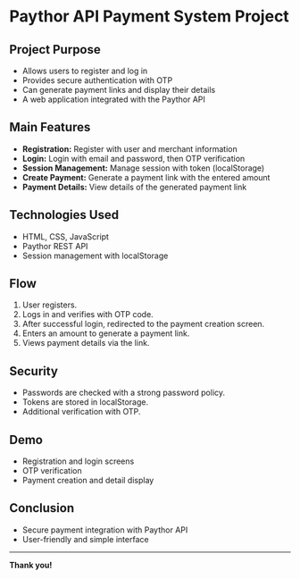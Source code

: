 # Paythor API Payment System Project

## Project Purpose
- Allows users to register and log in
- Provides secure authentication with OTP
- Can generate payment links and display their details
- A web application integrated with the Paythor API

## Main Features
- **Registration:** Register with user and merchant information
- **Login:** Login with email and password, then OTP verification
- **Session Management:** Manage session with token (localStorage)
- **Create Payment:** Generate a payment link with the entered amount
- **Payment Details:** View details of the generated payment link

## Technologies Used
- HTML, CSS, JavaScript
- Paythor REST API
- Session management with localStorage

## Flow
1. User registers.
2. Logs in and verifies with OTP code.
3. After successful login, redirected to the payment creation screen.
4. Enters an amount to generate a payment link.
5. Views payment details via the link.

## Security
- Passwords are checked with a strong password policy.
- Tokens are stored in localStorage.
- Additional verification with OTP.

## Demo
- Registration and login screens
- OTP verification
- Payment creation and detail display

## Conclusion
- Secure payment integration with Paythor API
- User-friendly and simple interface

---

**Thank you!**
